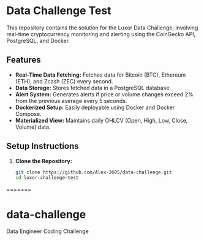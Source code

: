 # Data Challenge Test

This repository contains the solution for the Luxor Data Challenge, involving real-time cryptocurrency monitoring and alerting using the CoinGecko API, PostgreSQL, and Docker.

## Features

- **Real-Time Data Fetching:** Fetches data for Bitcoin (BTC), Ethereum (ETH), and Zcash (ZEC) every second.
- **Data Storage:** Stores fetched data in a PostgreSQL database.
- **Alert System:** Generates alerts if price or volume changes exceed 2% from the previous average every 5 seconds.
- **Dockerized Setup:** Easily deployable using Docker and Docker Compose.
- **Materialized View:** Maintains daily OHLCV (Open, High, Low, Close, Volume) data.

## Setup Instructions

1. **Clone the Repository:**

   ```bash
   git clone https://github.com/Alex-2605/data-challenge.git
   cd luxor-challenge-test
=======
# data-challenge
Data Engineer Coding Challenge

